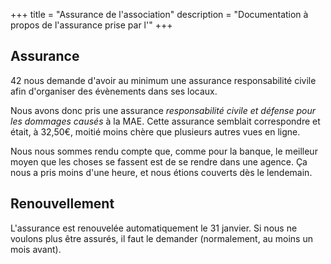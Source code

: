 +++
title = "Assurance de l'association"
description = "Documentation à propos de l'assurance prise par l'"
+++

## Assurance

42 nous demande d'avoir au minimum une assurance responsabilité civile afin d'organiser des évènements dans ses locaux.

Nous avons donc pris une assurance _responsabilité civile et défense pour les
dommages causés_ à la MAE.
Cette assurance semblait correspondre et était, à 32,50€, moitié moins chère que plusieurs autres vues en ligne.

Nous nous sommes rendu compte que, comme pour la banque, le meilleur moyen que
les choses se fassent est de se rendre dans une agence. Ça nous a pris moins
d'une heure, et nous étions couverts dès le lendemain.

## Renouvellement

L'assurance est renouvelée automatiquement le 31 janvier. Si nous ne voulons plus être assurés, il faut le demander (normalement, au moins un mois avant).
